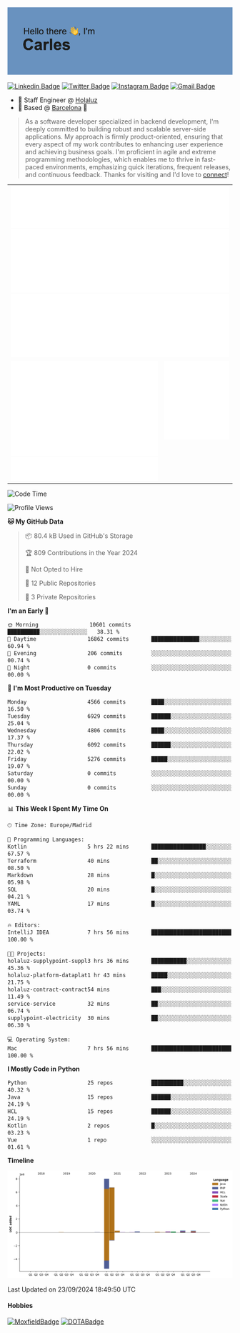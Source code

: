 <img src="header.png" alt="header">

[![Linkedin Badge](https://img.shields.io/badge/-cdespona-blue?style=flat&logo=Linkedin&logoColor=white&link=https://www.linkedin.com/in/carles-david-espona-casas-56219b11/)](https://www.linkedin.com/in/carles-david-espona-casas-56219b11/)
[![Twitter Badge](https://img.shields.io/badge/-@__cdespona-1ca0f1?style=flat&labelColor=1ca0f1&logo=twitter&logoColor=white&link=https://twitter.com/CDEspona)](https://twitter.com/CDEspona)
[![Instagram Badge](https://img.shields.io/badge/-@__cdespona-purple?style=flat&logo=instagram&logoColor=white&link=https://www.instagram.com/cdespona/)](https://www.instagram.com/cdespona/)
[![Gmail Badge](https://img.shields.io/badge/-cdespona-c14438?style=flat&logo=Gmail&logoColor=white&link=mailto:cdespona@gmail.com)](mailto:cdespona@gmail.com)

* 🔭 Staff Engineer @ [Holaluz](https://holaluz.com)
* 🏡 Based @ [Barcelona](https://www.google.es/maps/place/Barcelona) 💜

> As a software developer specialized in backend development, I'm deeply committed to building robust and scalable server-side applications. My approach is firmly product-oriented, ensuring that every aspect of my work contributes to enhancing user experience and achieving business goals. I'm proficient in agile and extreme programming methodologies, which enables me to thrive in fast-paced environments, emphasizing quick iterations, frequent releases, and continuous feedback. Thanks for visiting and I'd love to [connect](https://www.linkedin.com/in/carles-david-espona-casas-56219b11/)!

<table style="border-collapse: collapse; border: none;"> 
  <tbody>
  <tr style="border: none;">
    <td colspan="2" style="border: none; vertical-align: top;">
      <img src="summary.svg" alt="summary">
      <img src="activity-community.svg" alt="act-comm">
      <img src="repositories.svg" alt="repo">
    </td>
  </tr>
  <tr>
    <td style="border: none; vertical-align: top;">
      <img src="metrics.plugin.isocalendar.fullyear.svg" alt="calendar">
      <img src="topics.svg" alt="topics">
    </td>
    <td style="border: none; vertical-align: top;">
      <img src="achievements.svg" alt="achievements">
    </td>
  </tr>
  </tbody>
</table>

<!--START_SECTION:waka-->
![Code Time](http://img.shields.io/badge/Code%20Time-149%20hrs%202%20mins-blue)

![Profile Views](http://img.shields.io/badge/Profile%20Views-0-blue)

**🐱 My GitHub Data** 

> 📦 80.4 kB Used in GitHub's Storage 
 > 
> 🏆 809 Contributions in the Year 2024
 > 
> 🚫 Not Opted to Hire
 > 
> 📜 12 Public Repositories 
 > 
> 🔑 3 Private Repositories 
 > 
**I'm an Early 🐤** 

```text
🌞 Morning                10601 commits       ██████████░░░░░░░░░░░░░░░   38.31 % 
🌆 Daytime                16862 commits       ███████████████░░░░░░░░░░   60.94 % 
🌃 Evening                206 commits         ░░░░░░░░░░░░░░░░░░░░░░░░░   00.74 % 
🌙 Night                  0 commits           ░░░░░░░░░░░░░░░░░░░░░░░░░   00.00 % 
```
📅 **I'm Most Productive on Tuesday** 

```text
Monday                   4566 commits        ████░░░░░░░░░░░░░░░░░░░░░   16.50 % 
Tuesday                  6929 commits        ██████░░░░░░░░░░░░░░░░░░░   25.04 % 
Wednesday                4806 commits        ████░░░░░░░░░░░░░░░░░░░░░   17.37 % 
Thursday                 6092 commits        ██████░░░░░░░░░░░░░░░░░░░   22.02 % 
Friday                   5276 commits        █████░░░░░░░░░░░░░░░░░░░░   19.07 % 
Saturday                 0 commits           ░░░░░░░░░░░░░░░░░░░░░░░░░   00.00 % 
Sunday                   0 commits           ░░░░░░░░░░░░░░░░░░░░░░░░░   00.00 % 
```


📊 **This Week I Spent My Time On** 

```text
🕑︎ Time Zone: Europe/Madrid

💬 Programming Languages: 
Kotlin                   5 hrs 22 mins       █████████████████░░░░░░░░   67.57 % 
Terraform                40 mins             ██░░░░░░░░░░░░░░░░░░░░░░░   08.50 % 
Markdown                 28 mins             █░░░░░░░░░░░░░░░░░░░░░░░░   05.98 % 
SQL                      20 mins             █░░░░░░░░░░░░░░░░░░░░░░░░   04.21 % 
YAML                     17 mins             █░░░░░░░░░░░░░░░░░░░░░░░░   03.74 % 

🔥 Editors: 
IntelliJ IDEA            7 hrs 56 mins       █████████████████████████   100.00 % 

🐱‍💻 Projects: 
holaluz-supplypoint-suppl3 hrs 36 mins       ███████████░░░░░░░░░░░░░░   45.36 % 
holaluz-platform-dataplat1 hr 43 mins        █████░░░░░░░░░░░░░░░░░░░░   21.75 % 
holaluz-contract-contract54 mins             ███░░░░░░░░░░░░░░░░░░░░░░   11.49 % 
service-service          32 mins             ██░░░░░░░░░░░░░░░░░░░░░░░   06.74 % 
supplypoint-electricity  30 mins             ██░░░░░░░░░░░░░░░░░░░░░░░   06.30 % 

💻 Operating System: 
Mac                      7 hrs 56 mins       █████████████████████████   100.00 % 
```

**I Mostly Code in Python** 

```text
Python                   25 repos            ██████████░░░░░░░░░░░░░░░   40.32 % 
Java                     15 repos            ██████░░░░░░░░░░░░░░░░░░░   24.19 % 
HCL                      15 repos            ██████░░░░░░░░░░░░░░░░░░░   24.19 % 
Kotlin                   2 repos             █░░░░░░░░░░░░░░░░░░░░░░░░   03.23 % 
Vue                      1 repo              ░░░░░░░░░░░░░░░░░░░░░░░░░   01.61 % 
```



**Timeline**

![Lines of Code chart](https://raw.githubusercontent.com/cdespona/cdespona/main/assets/bar_graph.png)


 Last Updated on 23/09/2024 18:49:50 UTC
<!--END_SECTION:waka-->

#### Hobbies
[![MoxfieldBadge](https://img.shields.io/badge/MTG%20Commander-Cdespona-8A2BE2)](https://www.moxfield.com/users/Cdespona)
[![DOTABadge](https://img.shields.io/badge/DOTA2-GRV-red)](https://es.dotabuff.com/players/63807915)

